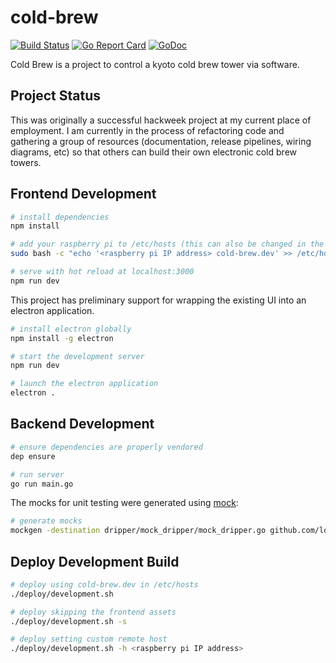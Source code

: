 # cold-brew
[![Build Status](https://travis-ci.org/lodge93/cold-brew.svg?branch=master)](https://travis-ci.org/lodge93/cold-brew)
[![Go Report Card](https://goreportcard.com/badge/github.com/lodge93/cold-brew)](https://goreportcard.com/report/github.com/lodge93/cold-brew)
[![GoDoc](https://godoc.org/github.com/lodge93/cold-brew?status.svg)](https://godoc.org/github.com/lodge93/cold-brew)

Cold Brew is a project to control a kyoto cold brew tower via software.

## Project Status
This was originally a successful hackweek project at my current place of
employment. I am currently in the process of refactoring code and gathering a
group of resources (documentation, release pipelines, wiring diagrams, etc) so
that others can build their own electronic cold brew towers.

## Frontend Development

``` bash
# install dependencies
npm install

# add your raspberry pi to /etc/hosts (this can also be changed in the webpack config)
sudo bash -c "echo '<raspberry pi IP address> cold-brew.dev' >> /etc/hosts"

# serve with hot reload at localhost:3000
npm run dev
```

This project has preliminary support for wrapping the existing UI into an
electron application.

```bash
# install electron globally
npm install -g electron

# start the development server
npm run dev

# launch the electron application
electron .
```

## Backend Development

```bash
# ensure dependencies are properly vendored
dep ensure

# run server
go run main.go
```

The mocks for unit testing were generated using 
[mock](https://github.com/golang/mock):
```bash
# generate mocks
mockgen -destination dripper/mock_dripper/mock_dripper.go github.com/lodge93/cold-brew/dripper MotorController
```


## Deploy Development Build

```bash
# deploy using cold-brew.dev in /etc/hosts
./deploy/development.sh

# deploy skipping the frontend assets
./deploy/development.sh -s

# deploy setting custom remote host
./deploy/development.sh -h <raspberry pi IP address>
```